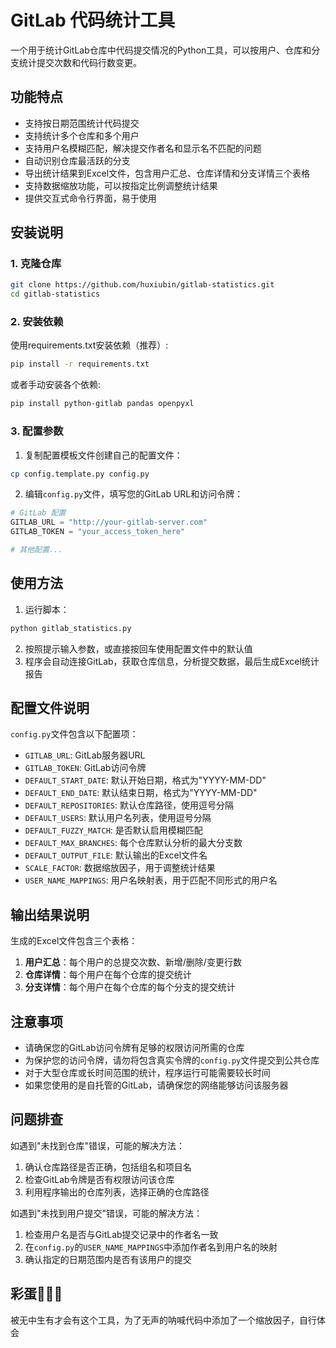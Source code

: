 # GitLab 代码统计工具

一个用于统计GitLab仓库中代码提交情况的Python工具，可以按用户、仓库和分支统计提交次数和代码行数变更。

## 功能特点

- 支持按日期范围统计代码提交
- 支持统计多个仓库和多个用户
- 支持用户名模糊匹配，解决提交作者名和显示名不匹配的问题
- 自动识别仓库最活跃的分支
- 导出统计结果到Excel文件，包含用户汇总、仓库详情和分支详情三个表格
- 支持数据缩放功能，可以按指定比例调整统计结果
- 提供交互式命令行界面，易于使用

## 安装说明

### 1. 克隆仓库

```bash
git clone https://github.com/huxiubin/gitlab-statistics.git
cd gitlab-statistics
```

### 2. 安装依赖

使用requirements.txt安装依赖（推荐）:

```bash
pip install -r requirements.txt
```

或者手动安装各个依赖:

```bash
pip install python-gitlab pandas openpyxl
```

### 3. 配置参数

1. 复制配置模板文件创建自己的配置文件：

```bash
cp config.template.py config.py
```

2. 编辑`config.py`文件，填写您的GitLab URL和访问令牌：

```python
# GitLab 配置
GITLAB_URL = "http://your-gitlab-server.com"
GITLAB_TOKEN = "your_access_token_here"

# 其他配置...
```

## 使用方法

1. 运行脚本：

```bash
python gitlab_statistics.py
```

2. 按照提示输入参数，或直接按回车使用配置文件中的默认值
3. 程序会自动连接GitLab，获取仓库信息，分析提交数据，最后生成Excel统计报告

## 配置文件说明

`config.py`文件包含以下配置项：

- `GITLAB_URL`: GitLab服务器URL
- `GITLAB_TOKEN`: GitLab访问令牌
- `DEFAULT_START_DATE`: 默认开始日期，格式为"YYYY-MM-DD"
- `DEFAULT_END_DATE`: 默认结束日期，格式为"YYYY-MM-DD"
- `DEFAULT_REPOSITORIES`: 默认仓库路径，使用逗号分隔
- `DEFAULT_USERS`: 默认用户名列表，使用逗号分隔
- `DEFAULT_FUZZY_MATCH`: 是否默认启用模糊匹配
- `DEFAULT_MAX_BRANCHES`: 每个仓库默认分析的最大分支数
- `DEFAULT_OUTPUT_FILE`: 默认输出的Excel文件名
- `SCALE_FACTOR`: 数据缩放因子，用于调整统计结果
- `USER_NAME_MAPPINGS`: 用户名映射表，用于匹配不同形式的用户名

## 输出结果说明

生成的Excel文件包含三个表格：

1. **用户汇总**：每个用户的总提交次数、新增/删除/变更行数
2. **仓库详情**：每个用户在每个仓库的提交统计
3. **分支详情**：每个用户在每个仓库的每个分支的提交统计

## 注意事项

- 请确保您的GitLab访问令牌有足够的权限访问所需的仓库
- 为保护您的访问令牌，请勿将包含真实令牌的`config.py`文件提交到公共仓库
- 对于大型仓库或长时间范围的统计，程序运行可能需要较长时间
- 如果您使用的是自托管的GitLab，请确保您的网络能够访问该服务器

## 问题排查

如遇到"未找到仓库"错误，可能的解决方法：

1. 确认仓库路径是否正确，包括组名和项目名
2. 检查GitLab令牌是否有权限访问该仓库
3. 利用程序输出的仓库列表，选择正确的仓库路径

如遇到"未找到用户提交"错误，可能的解决方法：

1. 检查用户名是否与GitLab提交记录中的作者名一致
2. 在`config.py`的`USER_NAME_MAPPINGS`中添加作者名到用户名的映射
3. 确认指定的日期范围内是否有该用户的提交 

## 彩蛋👺👺👺

被无中生有才会有这个工具，为了无声的呐喊代码中添加了一个缩放因子，自行体会